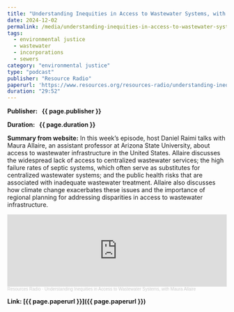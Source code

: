 ```yaml
---
title: "Understanding Inequities in Access to Wastewater Systems, with Maura Allaire"
date: 2024-12-02
permalink: /media/understanding-inequities-in-access-to-wastewater-systems
tags:
  - environmental justice
  - wastewater
  - incorporations
  - sewers
category: "environmental justice"
type: "podcast"
publisher: "Resource Radio"
paperurl: 'https://www.resources.org/resources-radio/understanding-inequities-in-access-to-wastewater-systems-with-maura-allaire/'
duration: "29:52"
---
```


<!-- Google tag (gtag.js) -->
<script async src="https://www.googletagmanager.com/gtag/js?id=G-8CEVZ95BRH"></script>
<script>
  window.dataLayer = window.dataLayer || [];
  function gtag(){dataLayer.push(arguments);}
  gtag('js', new Date());

  gtag('config', 'G-8CEVZ95BRH');
</script>

**<span class="bold-podcast">Publisher: </span>&nbsp;<span class="text-podcast"> {{ page.publisher }}</span>**

**<span class="bold-podcast">Duration: </span>&nbsp;<span class="text-podcast"> {{ page.duration }}</span>**

**<span class="bold-podcast">Summary from website:</span>**
In this week’s episode, host Daniel Raimi talks with Maura Allaire, an assistant professor at Arizona State University, about access to wastewater infrastructure in the United States. Allaire discusses the widespread lack of access to centralized wastewater services; the high failure rates of septic systems, which often serve as substitutes for centralized wastewater systems; and the public health risks that are associated with inadequate wastewater treatment. Allaire also discusses how climate change exacerbates these issues and the importance of regional planning for addressing disparities in access to wastewater infrastructure.

<iframe width="100%" height="166" scrolling="no" frameborder="no" allow="autoplay" src="https://w.soundcloud.com/player/?url=https%3A//api.soundcloud.com/tracks/1939488767&color=ff5500"></iframe><div style="font-size: 10px; color: #cccccc;line-break: anywhere;word-break: normal;overflow: hidden;white-space: nowrap;text-overflow: ellipsis; font-family: Interstate,Lucida Grande,Lucida Sans Unicode,Lucida Sans,Garuda,Verdana,Tahoma,sans-serif;font-weight: 100;"><a href="https://soundcloud.com/resourcesradio" title="Resources Radio" target="_blank" style="color: #cccccc; text-decoration: none;">Resources Radio</a> · <a href="https://soundcloud.com/resourcesradio/understanding-inequities-in-access-to-wastewater-systems-maura-allaire" title="Understanding Inequities in Access to Wastewater Systems, with Maura Allaire" target="_blank" style="color: #cccccc; text-decoration: none;">Understanding Inequities in Access to Wastewater Systems, with Maura Allaire</a></div>

**<span class="small-podcast">Link:</span>&nbsp;<span class="links-podcast">[{{ page.paperurl }}]({{ page.paperurl }})</span>**